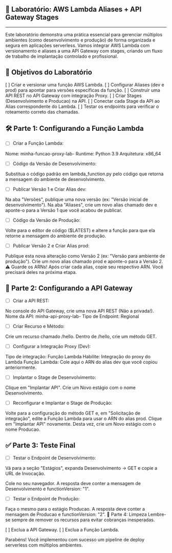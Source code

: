 ## 🚀 Laboratório: AWS Lambda Aliases + API Gateway Stages
_________________________

Este laboratório demonstra uma prática essencial para gerenciar múltiplos ambientes (como desenvolvimento e produção) de forma organizada e segura em aplicações serverless. Vamos integrar AWS Lambda com versionamento e aliases a uma API Gateway com stages, criando um fluxo de trabalho de implantação controlado e profissional. 

## 🎯 Objetivos do Laboratório
[ ] Criar e versionar uma função AWS Lambda. 
[ ] Configurar Aliases (dev e prod) para apontar para versões específicas da função. 
[ ] Construir uma API REST no API Gateway com integração Proxy. 
[ ] Criar Stages (Desenvolvimento e Producao) na API. 
[ ] Conectar cada Stage da API ao Alias correspondente do Lambda. 
[ ] Testar os endpoints para verificar o roteamento correto das chamadas. 

 ## 🛠️ Parte 1: Configurando a Função Lambda
- [ ] Criar a Função Lambda:

Nome: minha-funcao-proxy-lab-<seu-nome> 
Runtime: Python 3.9 
Arquitetura: x86_64 
- [ ] Código da Versão de Desenvolvimento:

Substitua o código padrão em lambda_function.py pelo código que retorna a mensagem do ambiente de desenvolvimento. 
- [ ] Publicar Versão 1 e Criar Alias dev:

Na aba "Versões", publique uma nova versão (ex: "Versão inicial de desenvolvimento").
Na aba "Aliases", crie um novo alias chamado dev e aponte-o para a Versão 1 que você acabou de publicar. 
- [ ] Código da Versão de Produção:

Volte para o editor de código ($LATEST) e altere a função para que ela retorne a mensagem do ambiente de produção. 
- [ ] Publicar Versão 2 e Criar Alias prod:

Publique esta nova alteração como Versão 2 (ex: "Versão para ambiente de produção").
Crie um novo alias chamado prod e aponte-o para a Versão 2. 
⚠️ Guarde os ARNs!
Após criar cada alias, copie seu respectivo ARN. Você precisará deles na próxima etapa.

## 🔗 Parte 2: Configurando a API Gateway
- [ ] Criar a API REST:

No console do API Gateway, crie uma nova API REST (Não a privada!). 
Nome da API: minha-api-proxy-lab-<seu-nome> 
Tipo de Endpoint: Regional 
- [ ] Criar Recurso e Método:

Crie um recurso chamado /hello. 
Dentro de /hello, crie um método GET. 
- [ ] Configurar a Integração Proxy (Dev):

Tipo de integração: Função Lambda 
Habilite: Integração do proxy do Lambda 
Função Lambda: Cole aqui o ARN do alias dev que você copiou anteriormente. 
- [ ] Implantar o Stage de Desenvolvimento:

Clique em "Implantar API". 
Crie um Novo estágio com o nome Desenvolvimento. 
- [ ] Reconfigurar e Implantar o Stage de Produção:

Volte para a configuração do método GET e, em "Solicitação de integração", edite a Função Lambda para usar o ARN do alias prod. 
Clique em "Implantar API" novamente.
Desta vez, crie um Novo estágio com o nome Producao. 

## ✅ Parte 3: Teste Final
- [ ] Testar o Endpoint de Desenvolvimento:

Vá para a seção "Estágios", expanda Desenvolvimento -> GET e copie a URL de Invocação. 

Cole no seu navegador. A resposta deve conter a mensagem de Desenvolvimento e functionVersion: "1".
- [ ] Testar o Endpoint de Produção:

Faça o mesmo para o estágio Producao.
A resposta deve conter a mensagem de Producao e functionVersion: "2". 
🧹 Parte 4: Limpeza
Lembre-se sempre de remover os recursos para evitar cobranças inesperadas.

[ ] Exclua a API Gateway. 
[ ] Exclua a Função Lambda. 

Parabéns! Você implementou com sucesso um pipeline de deploy serverless com múltiplos ambientes.